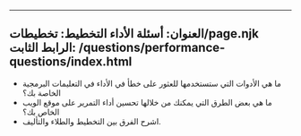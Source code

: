 ***

## العنوان: أسئلة الأداء&#xA;التخطيط: تخطيطات/page.njk&#xA;الرابط الثابت: /questions/performance-questions/index.html

*   ما هي الأدوات التي ستستخدمها للعثور على خطأ في الأداء في التعليمات البرمجية الخاصة بك؟
*   ما هي بعض الطرق التي يمكنك من خلالها تحسين أداء التمرير على موقع الويب الخاص بك؟
*   اشرح الفرق بين التخطيط والطلاء والتأليف.
